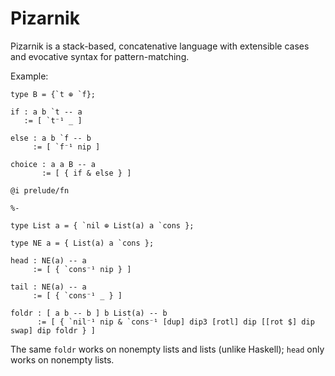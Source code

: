 # Pizarnik

Pizarnik is a stack-based, concatenative language with extensible cases and
evocative syntax for pattern-matching.

Example:

<!-- % https://homepages.inf.ed.ac.uk/wadler/papers/dual-revolutions/dual-revolutions.pdf gets it backwards? "from A & B one may extract A or B but not both... our take is "one path is taken"... resources not so much -->


```
type B = {`t ⊕ `f};

if : a b `t -- a
   := [ `t⁻¹ _ ]

else : a b `f -- b
     := [ `f⁻¹ nip ]

choice : a a B -- a
       := [ { if & else } ]
```

```
@i prelude/fn

%-

type List a = { `nil ⊕ List(a) a `cons };

type NE a = { List(a) a `cons };

head : NE(a) -- a
     := [ { `cons⁻¹ nip } ]

tail : NE(a) -- a
     := [ { `cons⁻¹ _ } ]

foldr : [ a b -- b ] b List(a) -- b
      := [ { `nil⁻¹ nip & `cons⁻¹ [dup] dip3 [rotl] dip [[rot $] dip swap] dip foldr } ]
```

The same `foldr` works on nonempty lists and lists (unlike Haskell); `head` only works on nonempty lists.
